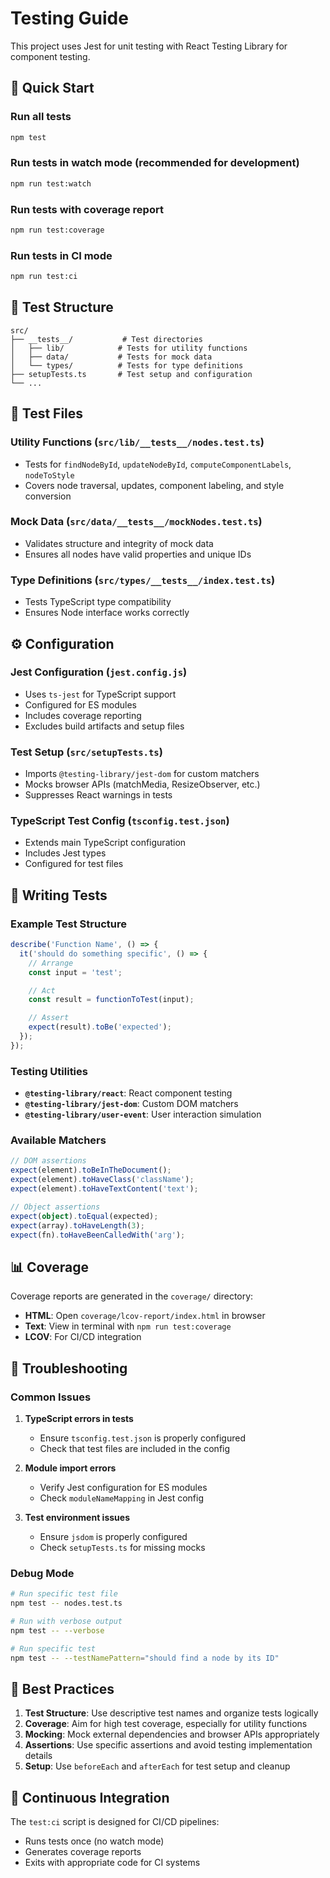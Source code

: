 # Testing Guide

This project uses Jest for unit testing with React Testing Library for component testing.

## 🚀 Quick Start

### Run all tests

```bash
npm test
```

### Run tests in watch mode (recommended for development)

```bash
npm run test:watch
```

### Run tests with coverage report

```bash
npm run test:coverage
```

### Run tests in CI mode

```bash
npm run test:ci
```

## 📁 Test Structure

```
src/
├── __tests__/           # Test directories
│   ├── lib/            # Tests for utility functions
│   ├── data/           # Tests for mock data
│   └── types/          # Tests for type definitions
├── setupTests.ts       # Test setup and configuration
└── ...
```

## 🧪 Test Files

### Utility Functions (`src/lib/__tests__/nodes.test.ts`)

- Tests for `findNodeById`, `updateNodeById`, `computeComponentLabels`, `nodeToStyle`
- Covers node traversal, updates, component labeling, and style conversion

### Mock Data (`src/data/__tests__/mockNodes.test.ts`)

- Validates structure and integrity of mock data
- Ensures all nodes have valid properties and unique IDs

### Type Definitions (`src/types/__tests__/index.test.ts`)

- Tests TypeScript type compatibility
- Ensures Node interface works correctly

## ⚙️ Configuration

### Jest Configuration (`jest.config.js`)

- Uses `ts-jest` for TypeScript support
- Configured for ES modules
- Includes coverage reporting
- Excludes build artifacts and setup files

### Test Setup (`src/setupTests.ts`)

- Imports `@testing-library/jest-dom` for custom matchers
- Mocks browser APIs (matchMedia, ResizeObserver, etc.)
- Suppresses React warnings in tests

### TypeScript Test Config (`tsconfig.test.json`)

- Extends main TypeScript configuration
- Includes Jest types
- Configured for test files

## 🎯 Writing Tests

### Example Test Structure

```typescript
describe('Function Name', () => {
  it('should do something specific', () => {
    // Arrange
    const input = 'test';

    // Act
    const result = functionToTest(input);

    // Assert
    expect(result).toBe('expected');
  });
});
```

### Testing Utilities

- **`@testing-library/react`**: React component testing
- **`@testing-library/jest-dom`**: Custom DOM matchers
- **`@testing-library/user-event`**: User interaction simulation

### Available Matchers

```typescript
// DOM assertions
expect(element).toBeInTheDocument();
expect(element).toHaveClass('className');
expect(element).toHaveTextContent('text');

// Object assertions
expect(object).toEqual(expected);
expect(array).toHaveLength(3);
expect(fn).toHaveBeenCalledWith('arg');
```

## 📊 Coverage

Coverage reports are generated in the `coverage/` directory:

- **HTML**: Open `coverage/lcov-report/index.html` in browser
- **Text**: View in terminal with `npm run test:coverage`
- **LCOV**: For CI/CD integration

## 🔧 Troubleshooting

### Common Issues

1. **TypeScript errors in tests**
   - Ensure `tsconfig.test.json` is properly configured
   - Check that test files are included in the config

2. **Module import errors**
   - Verify Jest configuration for ES modules
   - Check `moduleNameMapping` in Jest config

3. **Test environment issues**
   - Ensure `jsdom` is properly configured
   - Check `setupTests.ts` for missing mocks

### Debug Mode

```bash
# Run specific test file
npm test -- nodes.test.ts

# Run with verbose output
npm test -- --verbose

# Run specific test
npm test -- --testNamePattern="should find a node by its ID"
```

## 📝 Best Practices

1. **Test Structure**: Use descriptive test names and organize tests logically
2. **Coverage**: Aim for high test coverage, especially for utility functions
3. **Mocking**: Mock external dependencies and browser APIs appropriately
4. **Assertions**: Use specific assertions and avoid testing implementation details
5. **Setup**: Use `beforeEach` and `afterEach` for test setup and cleanup

## 🚀 Continuous Integration

The `test:ci` script is designed for CI/CD pipelines:

- Runs tests once (no watch mode)
- Generates coverage reports
- Exits with appropriate code for CI systems
